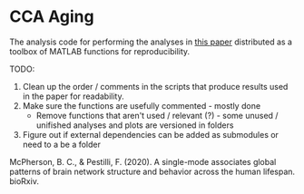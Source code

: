 # CCA Aging

The analysis code for performing the analyses in [this paper](https://www.biorxiv.org/content/10.1101/2020.09.24.312090v1.abstract) distributed as a toolbox of MATLAB functions for reproducibility.

TODO:
1. Clean up the order / comments in the scripts that produce results used in the paper for readability.
2. Make sure the functions are usefully commented - mostly done
    - Remove functions that aren't used / relevant (?) - some unused / unifished analyses and plots are versioned in folders
3. Figure out if external dependencies can be added as submodules or need to a be a folder 

McPherson, B. C., & Pestilli, F. (2020). A single-mode associates global patterns of brain network structure and behavior across the human lifespan. bioRxiv.

